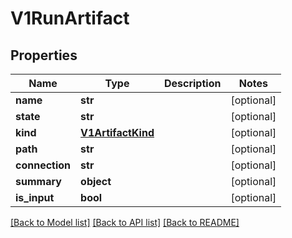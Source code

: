 # V1RunArtifact


## Properties
Name | Type | Description | Notes
------------ | ------------- | ------------- | -------------
**name** | **str** |  | [optional] 
**state** | **str** |  | [optional] 
**kind** | [**V1ArtifactKind**](V1ArtifactKind.md) |  | [optional] 
**path** | **str** |  | [optional] 
**connection** | **str** |  | [optional] 
**summary** | **object** |  | [optional] 
**is_input** | **bool** |  | [optional] 

[[Back to Model list]](../README.md#documentation-for-models) [[Back to API list]](../README.md#documentation-for-api-endpoints) [[Back to README]](../README.md)


